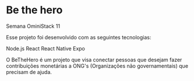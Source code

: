 # Be the hero
Semana OminiStack 11

Esse projeto foi desenvolvido com as seguintes tecnologias:

Node.js
React
React Native
Expo



O BeTheHero é um projeto que visa conectar pessoas que desejam fazer contribuições monetárias a ONG's (Organizações não governamentais) que precisam de ajuda.



